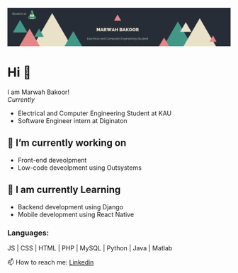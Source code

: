 
![alt text](https://github.com/MarwahBakoor/MarwahBakoor/blob/main/Marwah%20Bakoor.png)
# Hi 👋

I am Marwah Bakoor! <br>
*Currently*
- Electrical and Computer Engineering Student at KAU <br>
- Software Engineer intern at Diginaton

## 🔭 I’m currently working on 
- Front-end deveolpment
- Low-code deveolpment using Outsystems

## 🌱 I am currently Learning 
- Backend development using Django
- Mobile development using React Native

### Languages:
 JS | CSS | HTML | PHP | MySQL | Python | Java | Matlab




📫 How to reach me: [Linkedin](https://www.linkedin.com/in/marwah-bakoor/)



<!--
**MarwahBakoor/MarwahBakoor** is a ✨ _special_ ✨ repository because its `README.md` (this file) appears on your GitHub profile.

Here are some ideas to get you started:

- 🔭 I’m currently working on ...
- 🌱 I’m currently learning ...
- 👯 I’m looking to collaborate on ...
- 🤔 I’m looking for help with ...
- 💬 Ask me about ...
- 📫 How to reach me: ...
- 😄 Pronouns: ...
- ⚡ Fun fact: ...
-->

